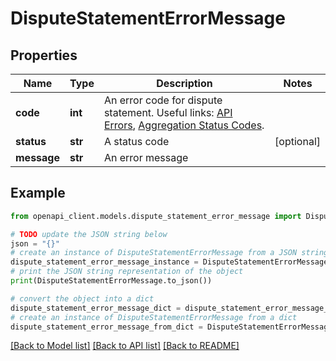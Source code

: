 # DisputeStatementErrorMessage


## Properties

Name | Type | Description | Notes
------------ | ------------- | ------------- | -------------
**code** | **int** | An error code for dispute statement. Useful links: [API Errors](https://developer.mastercard.com/open-banking-us/documentation/errors/), [Aggregation Status Codes](https://developer.mastercard.com/open-banking-us/documentation/products/manage/aggregation-status-codes/). | 
**status** | **str** | A status code | [optional] 
**message** | **str** | An error message | 

## Example

```python
from openapi_client.models.dispute_statement_error_message import DisputeStatementErrorMessage

# TODO update the JSON string below
json = "{}"
# create an instance of DisputeStatementErrorMessage from a JSON string
dispute_statement_error_message_instance = DisputeStatementErrorMessage.from_json(json)
# print the JSON string representation of the object
print(DisputeStatementErrorMessage.to_json())

# convert the object into a dict
dispute_statement_error_message_dict = dispute_statement_error_message_instance.to_dict()
# create an instance of DisputeStatementErrorMessage from a dict
dispute_statement_error_message_from_dict = DisputeStatementErrorMessage.from_dict(dispute_statement_error_message_dict)
```
[[Back to Model list]](../README.md#documentation-for-models) [[Back to API list]](../README.md#documentation-for-api-endpoints) [[Back to README]](../README.md)


